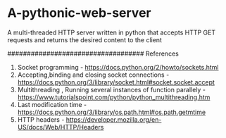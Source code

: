 # A-pythonic-web-server
A multi-threaded HTTP server written in python that accepts HTTP GET requests and returns the desired content to the client

###################################
References
1. Socket programming - https://docs.python.org/2/howto/sockets.html
2. Accepting,binding and closing socket connections - https://docs.python.org/3/library/socket.html#socket.socket.accept
3. Multithreading , Running several instances of function parallely - https://www.tutorialspoint.com/python/python_multithreading.htm
4. Last modification time - https://docs.python.org/3/library/os.path.html#os.path.getmtime
5. HTTP headers - https://developer.mozilla.org/en-US/docs/Web/HTTP/Headers
